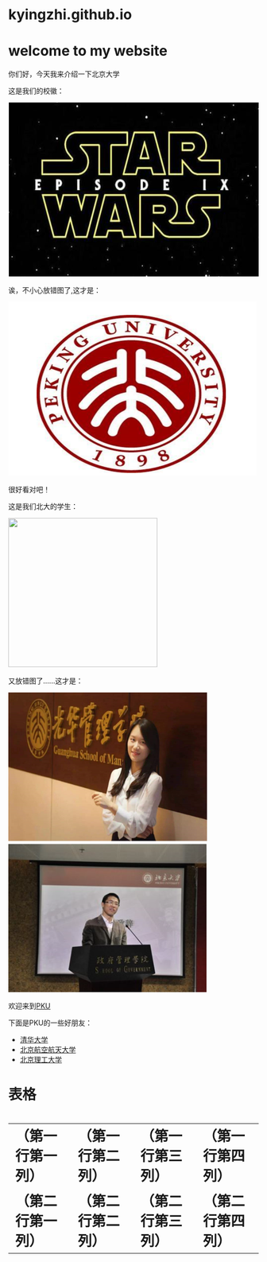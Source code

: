 # kyingzhi.github.io
<!DOCTYPE html>
<html lang="zh-cn">
  <head>
    <meta charset="utf-8"/>
    <title>my first website</title>
  </head>
<body>
  <div>  
    <h1>welcome to my website</h1>
    <p>你们好，今天我来介绍一下北京大学</p>
    <p>这是我们的校徽：</p>
    <img src="微信截图_20201008195136.png" width="600" height="350" />
    <p>诶，不小心放错图了,这才是：</p>
    <img src="微信截图_20201008194154.png" width="500" height="350" />
    <p>很好看对吧！</p>
    <p>这是我们北大的学生：</p>
    <img src="微信截图_20201003165904.png" width="300" height="300" />
    <p>又放错图了......这才是：</p>
    <img src="微信截图_20201008194019.png" width="400" height="300" />
    <img src="微信截图_20201008194443.png" width="400" height="300" />
  </div>
    <p>欢迎来到<a href="https://www.pku.edu.cn/">PKU</a><p>
    <p>下面是PKU的一些好朋友：<p>
  <ul>
    <li><a href="https://www.tsinghua.edu.cn/">清华大学</a></li>
    <li><a href="https://www.buaa.edu.cn/">北京航空航天大学</a></li>
    <li><a href="http://www.bit.edu.cn/">北京理工大学</a></li>
  </ul>
</body>
<body>
  <h1>表格<h1>
  <table>
    <tr>
      <td>（第一行第一列）</td>
      <td>（第一行第二列）</td>
      <td>（第一行第三列）</td>
      <td>（第一行第四列）</td>
    </tr>
    <tr>
      <td>（第二行第一列）</td>
      <td>（第二行第二列）</td>
      <td>（第二行第三列）</td>
      <td>（第二行第四列）</td>
    <tr>
  </table>
